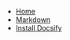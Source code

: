 <!-- docs/_sidebar.md -->

- [Home](/)
- [Markdown](/markdown.md)
- [Install Docsify](/install/installdocsify)


  